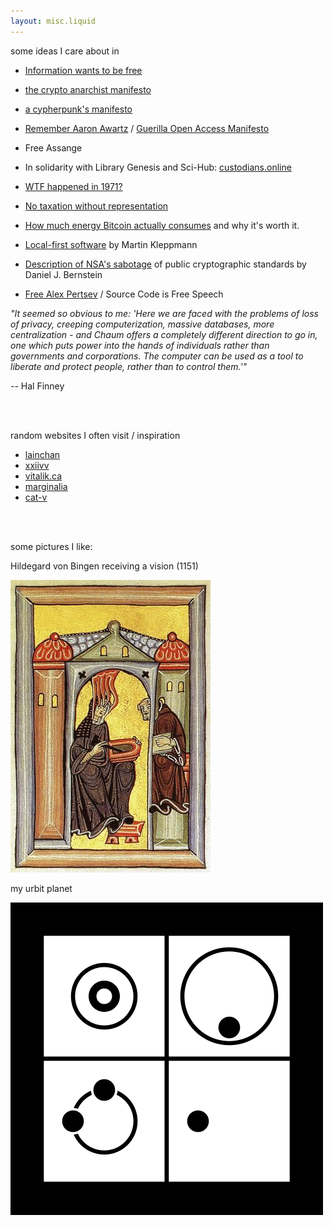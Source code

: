 ```yaml
---
layout: misc.liquid
---
```


some ideas I care about in
- [Information wants to be free](https://en.wikipedia.org/wiki/Information_wants_to_be_free)
- [the crypto anarchist manifesto](https://groups.csail.mit.edu/mac/classes/6.805/articles/crypto/cypherpunks/may-crypto-manifesto.html)
- [a cypherpunk's manifesto](https://www.activism.net/cypherpunk/manifesto.html)
- [Remember Aaron Awartz](http://www.rememberaaronsw.com/about) / [Guerilla Open Access Manifesto](https://archive.org/details/GuerillaOpenAccessManifesto/)
- Free Assange
- In solidarity with Library Genesis and Sci-Hub: [custodians.online](https://custodians.online/)
    
- [WTF happened in 1971?](https://wtfhappenedin1971.com/)
- [No taxation without representation](https://en.wikipedia.org/wiki/No_taxation_without_representation)
- [How much energy Bitcoin actually consumes](https://12ft.io/proxy?q=https%3A%2F%2Fhbr.org%2F2021%2F05%2Fhow-much-energy-does-bitcoin-actually-consume) and why it's worth it.
    
- [Local-first software](https://www.inkandswitch.com/local-first/) by Martin Kleppmann
- [Description of NSA's sabotage](https://blog.cr.yp.to/20220805-nsa.html) of public cryptographic standards by Daniel J. Bernstein
- [Free Alex Pertsev](https://www.freealex.nl/) / Source Code is Free Speech

_"It seemed so obvious to me: 'Here we are faced with the problems of loss of privacy, creeping computerization, massive databases, more centralization - and Chaum offers a completely different direction to go in, one which puts power into the hands of individuals rather than governments and corporations. The computer can be used as a tool to liberate and protect people, rather than to control them.'"_ 

-- Hal Finney


<br><br>

random websites I often visit / inspiration
- [lainchan](https://lainchan.org) 
- [xxiivv](https://wiki.xxiivv.com)
- [vitalik.ca](https://vitalik.ca)
- [marginalia](https://search.marginalia.nu/)
- [cat-v](https://cat-v.org)

<br><br>

some pictures I like:
<p>
Hildegard von Bingen receiving a vision (1151)
</p>
<p>
  <img src="assets/hildegard.jpg">
</p>

<p>
my urbit planet
</p>
<p>
  <img src="assets/maslen-haslut.png">
</p>
